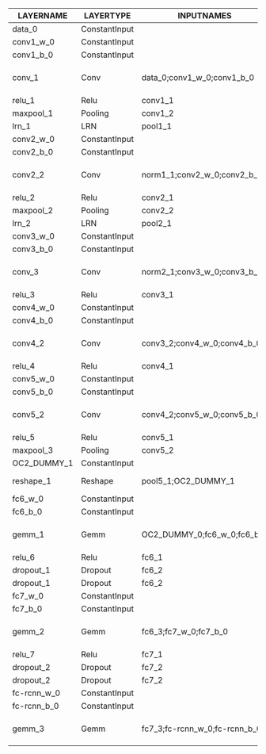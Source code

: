 |  LAYERNAME  |   LAYERTYPE   |          INPUTNAMES           |    OUTPUTNAMES    |             INPUTSHAPES             |  OUTPUTSHAPES   |
|-------------|---------------|-------------------------------|-------------------|-------------------------------------|-----------------|
| data_0      | ConstantInput |                               |                   | [[1,3,224,224]]                     | [[1,3,224,224]] |
| conv1_w_0   | ConstantInput |                               |                   | [[96,3,11,11]]                      | [[96,3,11,11]]  |
| conv1_b_0   | ConstantInput |                               |                   | [[96]]                              | [[96]]          |
| conv_1      | Conv          | data_0;conv1_w_0;conv1_b_0    | conv1_1           | [[1,3,224,224],[96,3,11,11],[96]]   | [[1,96,54,54]]  |
| relu_1      | Relu          | conv1_1                       | conv1_2           | [[1,96,54,54]]                      | [[1,96,54,54]]  |
| maxpool_1   | Pooling       | conv1_2                       | pool1_1           | [[1,96,54,54]]                      | [[1,96,27,27]]  |
| lrn_1       | LRN           | pool1_1                       | norm1_1           | [[1,96,27,27]]                      | [[1,96,27,27]]  |
| conv2_w_0   | ConstantInput |                               |                   | [[256,48,5,5]]                      | [[256,48,5,5]]  |
| conv2_b_0   | ConstantInput |                               |                   | [[256]]                             | [[256]]         |
| conv2_2     | Conv          | norm1_1;conv2_w_0;conv2_b_0   | conv2_1           | [[1,96,27,27],[256,48,5,5],[256]]   | [[1,256,27,27]] |
| relu_2      | Relu          | conv2_1                       | conv2_2           | [[1,256,27,27]]                     | [[1,256,27,27]] |
| maxpool_2   | Pooling       | conv2_2                       | pool2_1           | [[1,256,27,27]]                     | [[1,256,13,13]] |
| lrn_2       | LRN           | pool2_1                       | norm2_1           | [[1,256,13,13]]                     | [[1,256,13,13]] |
| conv3_w_0   | ConstantInput |                               |                   | [[384,256,3,3]]                     | [[384,256,3,3]] |
| conv3_b_0   | ConstantInput |                               |                   | [[384]]                             | [[384]]         |
| conv_3      | Conv          | norm2_1;conv3_w_0;conv3_b_0   | conv3_1           | [[1,256,13,13],[384,256,3,3],[384]] | [[1,384,13,13]] |
| relu_3      | Relu          | conv3_1                       | conv3_2           | [[1,384,13,13]]                     | [[1,384,13,13]] |
| conv4_w_0   | ConstantInput |                               |                   | [[384,192,3,3]]                     | [[384,192,3,3]] |
| conv4_b_0   | ConstantInput |                               |                   | [[384]]                             | [[384]]         |
| conv4_2     | Conv          | conv3_2;conv4_w_0;conv4_b_0   | conv4_1           | [[1,384,13,13],[384,192,3,3],[384]] | [[1,384,13,13]] |
| relu_4      | Relu          | conv4_1                       | conv4_2           | [[1,384,13,13]]                     | [[1,384,13,13]] |
| conv5_w_0   | ConstantInput |                               |                   | [[256,192,3,3]]                     | [[256,192,3,3]] |
| conv5_b_0   | ConstantInput |                               |                   | [[256]]                             | [[256]]         |
| conv5_2     | Conv          | conv4_2;conv5_w_0;conv5_b_0   | conv5_1           | [[1,384,13,13],[256,192,3,3],[256]] | [[1,256,13,13]] |
| relu_5      | Relu          | conv5_1                       | conv5_2           | [[1,256,13,13]]                     | [[1,256,13,13]] |
| maxpool_3   | Pooling       | conv5_2                       | pool5_1           | [[1,256,13,13]]                     | [[1,256,6,6]]   |
| OC2_DUMMY_1 | ConstantInput |                               |                   | [[1,9216]]                          | [[1,9216]]      |
| reshape_1   | Reshape       | pool5_1;OC2_DUMMY_1           | OC2_DUMMY_0       | [[1,256,6,6],[1,9216]]              | [[1,9216]]      |
| fc6_w_0     | ConstantInput |                               |                   | [[4096,9216]]                       | [[4096,9216]]   |
| fc6_b_0     | ConstantInput |                               |                   | [[4096]]                            | [[4096]]        |
| gemm_1      | Gemm          | OC2_DUMMY_0;fc6_w_0;fc6_b_0   | fc6_1             | [[1,9216],[4096,9216],[4096]]       | [[1,4096]]      |
| relu_6      | Relu          | fc6_1                         | fc6_2             | [[1,4096]]                          | [[1,4096]]      |
| dropout_1   | Dropout       | fc6_2                         | fc6_3;_fc6_mask_1 | [[1,4096]]                          | [[1,4096]]      |
| dropout_1   | Dropout       | fc6_2                         | fc6_3;_fc6_mask_1 | [[1,4096]]                          | [[1,4096]]      |
| fc7_w_0     | ConstantInput |                               |                   | [[4096,4096]]                       | [[4096,4096]]   |
| fc7_b_0     | ConstantInput |                               |                   | [[4096]]                            | [[4096]]        |
| gemm_2      | Gemm          | fc6_3;fc7_w_0;fc7_b_0         | fc7_1             | [[1,4096],[4096,4096],[4096]]       | [[1,4096]]      |
| relu_7      | Relu          | fc7_1                         | fc7_2             | [[1,4096]]                          | [[1,4096]]      |
| dropout_2   | Dropout       | fc7_2                         | fc7_3;_fc7_mask_1 | [[1,4096]]                          | [[1,4096]]      |
| dropout_2   | Dropout       | fc7_2                         | fc7_3;_fc7_mask_1 | [[1,4096]]                          | [[1,4096]]      |
| fc-rcnn_w_0 | ConstantInput |                               |                   | [[200,4096]]                        | [[200,4096]]    |
| fc-rcnn_b_0 | ConstantInput |                               |                   | [[200]]                             | [[200]]         |
| gemm_3      | Gemm          | fc7_3;fc-rcnn_w_0;fc-rcnn_b_0 | fc-rcnn_1         | [[1,4096],[200,4096],[200]]         | [[1,200]]       |
